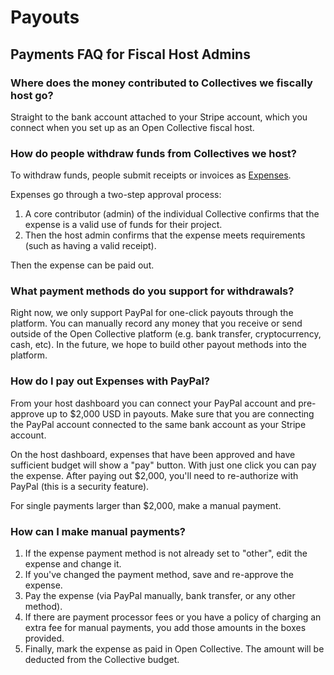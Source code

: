# Payouts

## Payments FAQ for Fiscal Host Admins

### Where does the money contributed to Collectives we fiscally host go?

Straight to the bank account attached to your Stripe account, which you connect when you set up as an Open Collective fiscal host.

### How do people withdraw funds from Collectives we host?

To withdraw funds, people submit receipts or invoices as [Expenses](../expenses/). 

Expenses go through a two-step approval process: 

1. A core contributor \(admin\) of the individual Collective confirms that the expense is a valid use of funds for their project. 
2. Then the host admin confirms that the expense meets requirements \(such as having a valid receipt\).

Then the expense can be paid out.

### What payment methods do you support for withdrawals?

Right now, we only support PayPal for one-click payouts through the platform. You can manually record any money that you receive or send outside of the Open Collective platform \(e.g. bank transfer, cryptocurrency, cash, etc\). In the future, we hope to build other payout methods into the platform.

### How do I pay out Expenses with PayPal?

From your host dashboard you can connect your PayPal account and pre-approve up to $2,000 USD in payouts. Make sure that you are connecting the PayPal account connected to the same bank account as your Stripe account.

On the host dashboard, expenses that have been approved and have sufficient budget will show a "pay" button. With just one click you can pay the expense. After paying out $2,000, you'll need to re-authorize with PayPal \(this is a security feature\). 

For single payments larger than $2,000, make a manual payment.

### How can I make manual payments?

1. If the expense payment method is not already set to "other", edit the expense and change it. 
2. If you've changed the payment method, save and re-approve the expense.
3. Pay the expense \(via PayPal manually, bank transfer, or any other method\).
4. If there are payment processor fees or you have a policy of charging an extra fee for manual payments, you add those amounts in the boxes provided.
5. Finally, mark the expense as paid in Open Collective. The amount will be deducted from the Collective budget.

